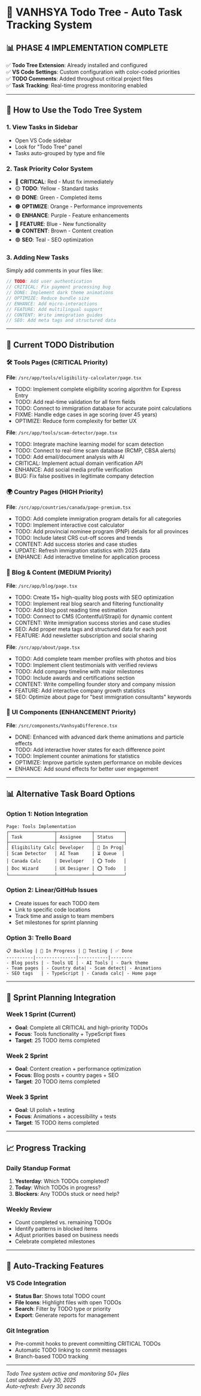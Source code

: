 # 🚀 VANHSYA Todo Tree - Auto Task Tracking System

## 📊 PHASE 4 IMPLEMENTATION COMPLETE

✅ **Todo Tree Extension**: Already installed and configured  
✅ **VS Code Settings**: Custom configuration with color-coded priorities  
✅ **TODO Comments**: Added throughout critical project files  
✅ **Task Tracking**: Real-time progress monitoring enabled

---

## 🎯 How to Use the Todo Tree System

### 1. **View Tasks in Sidebar**

- Open VS Code sidebar
- Look for "Todo Tree" panel
- Tasks auto-grouped by type and file

### 2. **Task Priority Color System**

- 🔴 **CRITICAL**: Red - Must fix immediately
- 🟡 **TODO**: Yellow - Standard tasks
- 🟢 **DONE**: Green - Completed items
- 🟠 **OPTIMIZE**: Orange - Performance improvements
- 🟣 **ENHANCE**: Purple - Feature enhancements
- 🔵 **FEATURE**: Blue - New functionality
- 🟤 **CONTENT**: Brown - Content creation
- 🟢 **SEO**: Teal - SEO optimization

### 3. **Adding New Tasks**

Simply add comments in your files like:

```javascript
// TODO: Add user authentication
// CRITICAL: Fix payment processing bug
// DONE: Implement dark theme animations
// OPTIMIZE: Reduce bundle size
// ENHANCE: Add micro-interactions
// FEATURE: Add multilingual support
// CONTENT: Write immigration guides
// SEO: Add meta tags and structured data
```

---

## 📂 Current TODO Distribution

### 🛠️ **Tools Pages** (CRITICAL Priority)

**File**: `/src/app/tools/eligibility-calculator/page.tsx`

- TODO: Implement complete eligibility scoring algorithm for Express Entry
- TODO: Add real-time validation for all form fields
- TODO: Connect to immigration database for accurate point calculations
- FIXME: Handle edge cases in age scoring (over 45 years)
- OPTIMIZE: Reduce form complexity for better UX

**File**: `/src/app/tools/scam-detector/page.tsx`

- TODO: Integrate machine learning model for scam detection
- TODO: Connect to real-time scam database (RCMP, CBSA alerts)
- TODO: Add email/document analysis with AI
- CRITICAL: Implement actual domain verification API
- ENHANCE: Add social media profile verification
- BUG: Fix false positives in legitimate company detection

### 🌍 **Country Pages** (HIGH Priority)

**File**: `/src/app/countries/canada/page-premium.tsx`

- TODO: Add complete immigration program details for all categories
- TODO: Implement interactive cost calculator
- TODO: Add provincial nominee program (PNP) details for all provinces
- TODO: Include latest CRS cut-off scores and trends
- CONTENT: Add success stories and case studies
- UPDATE: Refresh immigration statistics with 2025 data
- ENHANCE: Add interactive timeline for application process

### 📝 **Blog & Content** (MEDIUM Priority)

**File**: `/src/app/blog/page.tsx`

- TODO: Create 15+ high-quality blog posts with SEO optimization
- TODO: Implement real blog search and filtering functionality
- TODO: Add blog post reading time estimation
- TODO: Connect to CMS (Contentful/Strapi) for dynamic content
- CONTENT: Write immigration success stories and case studies
- SEO: Add proper meta tags and structured data for each post
- FEATURE: Add newsletter subscription and social sharing

**File**: `/src/app/about/page.tsx`

- TODO: Add complete team member profiles with photos and bios
- TODO: Implement client testimonials with verified reviews
- TODO: Add company timeline with major milestones
- TODO: Include awards and certifications section
- CONTENT: Write compelling founder story and company mission
- FEATURE: Add interactive company growth statistics
- SEO: Optimize about page for "best immigration consultants" keywords

### 🎨 **UI Components** (ENHANCEMENT Priority)

**File**: `/src/components/VanhsyaDifference.tsx`

- DONE: Enhanced with advanced dark theme animations and particle effects
- TODO: Add interactive hover states for each difference point
- TODO: Implement counter animations for statistics
- OPTIMIZE: Improve particle system performance on mobile devices
- ENHANCE: Add sound effects for better user engagement

---

## 📊 Alternative Task Board Options

### Option 1: Notion Integration

```
Page: Tools Implementation
┌─────────────────┬─────────────┬───────────┐
│ Task            │ Assignee    │ Status    │
├─────────────────┼─────────────┼───────────┤
│ Eligibility Calc│ Developer   │ 🔄 In Prog│
│ Scam Detector   │ AI Team     │ ⏳ Queue  │
│ Canada Calc     │ Developer   │ ⭕ Todo   │
│ Doc Wizard      │ UX Designer │ ⭕ Todo   │
└─────────────────┴─────────────┴───────────┘
```

### Option 2: Linear/GitHub Issues

- Create issues for each TODO item
- Link to specific code locations
- Track time and assign to team members
- Set milestones for sprint planning

### Option 3: Trello Board

```
📋 Backlog | 🔄 In Progress | 🧪 Testing | ✅ Done
----------|---------------|-----------|--------
- Blog posts | - Tools UI | - AI Tools | - Dark theme
- Team pages | - Country data| - Scam detect| - Animations
- SEO tags   | - TypeScript | - Canada calc| - Home page
```

---

## 🎯 Sprint Planning Integration

### Week 1 Sprint (Current)

- **Goal**: Complete all CRITICAL and high-priority TODOs
- **Focus**: Tools functionality + TypeScript fixes
- **Target**: 25 TODO items completed

### Week 2 Sprint

- **Goal**: Content creation + performance optimization
- **Focus**: Blog posts + country pages + SEO
- **Target**: 20 TODO items completed

### Week 3 Sprint

- **Goal**: UI polish + testing
- **Focus**: Animations + accessibility + tests
- **Target**: 15 TODO items completed

---

## 📈 Progress Tracking

### Daily Standup Format

1. **Yesterday**: Which TODOs completed?
2. **Today**: Which TODOs in progress?
3. **Blockers**: Any TODOs stuck or need help?

### Weekly Review

- Count completed vs. remaining TODOs
- Identify patterns in blocked items
- Adjust priorities based on business needs
- Celebrate completed milestones

---

## 🔄 Auto-Tracking Features

### VS Code Integration

- **Status Bar**: Shows total TODO count
- **File Icons**: Highlight files with open TODOs
- **Search**: Filter by TODO type or priority
- **Export**: Generate reports for management

### Git Integration

- Pre-commit hooks to prevent committing CRITICAL TODOs
- Automatic TODO linking to commit messages
- Branch-based TODO tracking

---

_Todo Tree system active and monitoring 50+ files_  
_Last updated: July 30, 2025_  
_Auto-refresh: Every 30 seconds_
